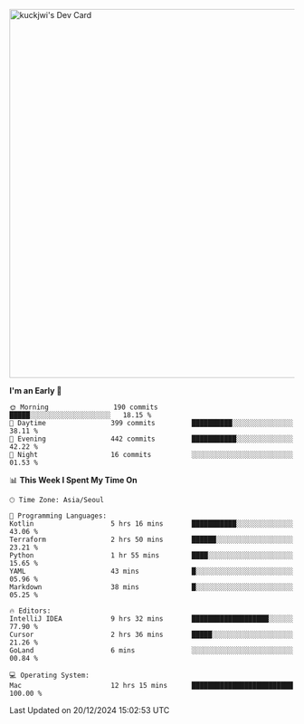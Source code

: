 <a href="https://app.daily.dev/kuckhwancho"><img src="https://api.daily.dev/devcards/v2/efef39c8028947428b3c0b486b9cd9b6.png?r=iz2&type=wide" width="652" alt="kuckjwi's Dev Card"/></a>

<!--START_SECTION:waka-->
**I'm an Early 🐤** 

```text
🌞 Morning                190 commits         █████░░░░░░░░░░░░░░░░░░░░   18.15 % 
🌆 Daytime                399 commits         ██████████░░░░░░░░░░░░░░░   38.11 % 
🌃 Evening                442 commits         ███████████░░░░░░░░░░░░░░   42.22 % 
🌙 Night                  16 commits          ░░░░░░░░░░░░░░░░░░░░░░░░░   01.53 % 
```


📊 **This Week I Spent My Time On** 

```text
🕑︎ Time Zone: Asia/Seoul

💬 Programming Languages: 
Kotlin                   5 hrs 16 mins       ███████████░░░░░░░░░░░░░░   43.06 % 
Terraform                2 hrs 50 mins       ██████░░░░░░░░░░░░░░░░░░░   23.21 % 
Python                   1 hr 55 mins        ████░░░░░░░░░░░░░░░░░░░░░   15.65 % 
YAML                     43 mins             █░░░░░░░░░░░░░░░░░░░░░░░░   05.96 % 
Markdown                 38 mins             █░░░░░░░░░░░░░░░░░░░░░░░░   05.25 % 

🔥 Editors: 
IntelliJ IDEA            9 hrs 32 mins       ███████████████████░░░░░░   77.90 % 
Cursor                   2 hrs 36 mins       █████░░░░░░░░░░░░░░░░░░░░   21.26 % 
GoLand                   6 mins              ░░░░░░░░░░░░░░░░░░░░░░░░░   00.84 % 

💻 Operating System: 
Mac                      12 hrs 15 mins      █████████████████████████   100.00 % 
```


 Last Updated on 20/12/2024 15:02:53 UTC
<!--END_SECTION:waka-->
